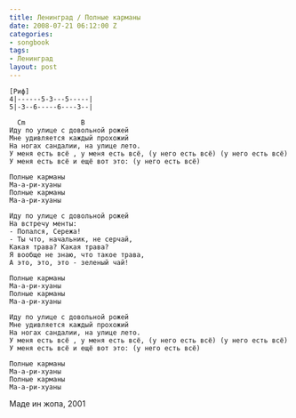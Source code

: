 ```yaml
---
title: Ленинград / Полные карманы
date: 2008-07-21 06:12:00 Z
categories:
- songbook
tags:
- Ленинград
layout: post
---
```


	[Риф]
	4|------5-3---5-----|
	5|-3--6-----6----3--|
	
	  Cm              B
	Иду по улице с довольной рожей
	Мне удивляется каждый прохожий
	На ногах сандалии, на улице лето.
	У меня есть всё , у меня есть всё, (у него есть всё) (у него есть всё)
	У меня есть всё и ещё вот это: (у него есть всё)
	
	Полные карманы
	Ма-а-ри-хуаны
	Полные карманы
	Ма-а-ри-хуаны
	
	Иду по улице с довольной рожей
	На встречу менты:
	- Попался, Сережа!
	- Ты что, начальник, не серчай,
	Какая трава? Какая трава?
	Я вообще не знаю, что такое трава,
	А это, это, это - зеленый чай!
	
	Полные карманы
	Ма-а-ри-хуаны
	Полные карманы
	Ма-а-ри-хуаны
	
	Иду по улице с довольной рожей
	Мне удивляется каждый прохожий
	На ногах сандалии, на улице лето.
	У меня есть всё , у меня есть всё, (у него есть всё) (у него есть всё)
	У меня есть всё и ещё вот это: (у него есть всё)
	
	Полные карманы
	Ма-а-ри-хуаны
	Полные карманы
	Ма-а-ри-хуаны

Маде ин жопа, 2001

